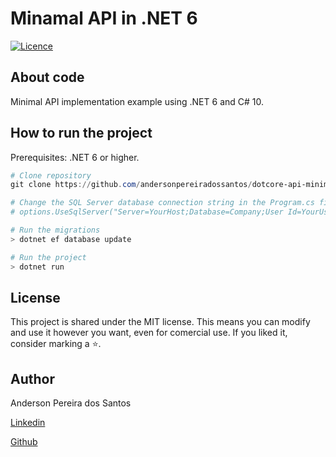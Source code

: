 # Minamal API in .NET 6

[![Licence](https://img.shields.io/npm/l/react)](https://github.com/andersonpereiradossantos/dotcore-api-minimal/blob/master/LICENSE) 

## About code

Minimal API implementation example using .NET 6 and C# 10.


## How to run the project

Prerequisites: .NET 6 or higher.

```powershell
# Clone repository
git clone https://github.com/andersonpereiradossantos/dotcore-api-minimal.git

# Change the SQL Server database connection string in the Program.cs file in:
# options.UseSqlServer("Server=YourHost;Database=Company;User Id=YourUser;Password=YourPassword;");

# Run the migrations
> dotnet ef database update

# Run the project
> dotnet run
```

## License
This project is shared under the MIT license. This means you can modify and use it however you want, even for comercial use. If you liked it, consider marking a ⭐️.


## Author

Anderson Pereira dos Santos

[Linkedin](https://www.linkedin.com/in/andersonpereirasantos)

[Github](https://github.com/andersonpereiradossantos)